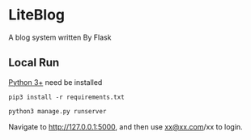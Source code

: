 # LiteBlog
A blog system written By Flask

## Local Run

  [Python 3+](https://www.python.org/downloads/) need be installed

  ```
  pip3 install -r requirements.txt
  ```
  
  ```bash	
  python3 manage.py runserver
  ```
  Navigate to http://127.0.0.1:5000, and then use xx@xx.com/xx to login.
  

 

